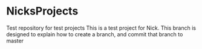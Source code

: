 # NicksProjects
Test repository for test projects
This is a test project for Nick. 
This branch is designed to explain how to create a branch, and commit that branch to master
